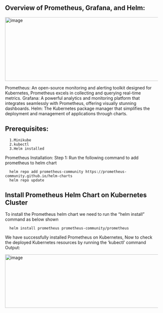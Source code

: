 ## Overview of Prometheus, Grafana, and Helm:

<img width="800" height="210" alt="image" src="https://github.com/user-attachments/assets/b2a7aa34-6750-4ae0-81c9-94d275a6acd7" />

Prometheus: An open-source monitoring and alerting toolkit designed for Kubernetes, Prometheus excels in collecting and querying real-time metrics.
Grafana: A powerful analytics and monitoring platform that integrates seamlessly with Prometheus, offering visually stunning dashboards.
Helm: The Kubernetes package manager that simplifies the deployment and management of applications through charts.

## Prerequisites:
      1.Minikube 
      2.kubectl 
      3.Helm installed 

Prometheus Installation:
Step 1: Run the following command to add prometheus to helm chart

      helm repo add prometheus-community https://prometheus-community.github.io/helm-charts
      helm repo update

## Install Prometheus Helm Chart on Kubernetes Cluster
To install the Prometheus helm chart we need to run the “helm install” command as below shown

      helm install prometheus prometheus-community/prometheus

We have successfully installed Prometheus on Kubernetes, Now to check the deployed Kubernetes resources by running the ‘kubectl’ command
Output:

 <img width="882" height="176" alt="image" src="https://github.com/user-attachments/assets/c6ab1257-09b8-4ccc-9701-2628d2bad132" />
